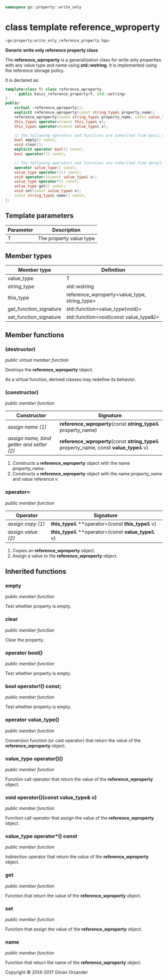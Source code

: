 ```c++
namespace go::property::write_only
```

# class template reference_wproperty

```c++
<go/property/write_only_reference_property.hpp>
```

**Generic write only reference property class**

The **reference_wproperty** is a generalization class for write only properties with any value type and name using **std::wstring**.
It is implemented using the reference storage policy.

It is declared as:

```c++
template<class T> class reference_wproperty
    : public basic_reference_property<T, std::wstring>
{
public:
    virtual ~reference_wproperty();
    explicit reference_wproperty(const string_type& property_name);
    reference_wproperty(const string_type& property_name, const value_type& v);
    this_type& operator=(const this_type& v);
    this_type& operator=(const value_type& v);

    // The following operators and functions are inherited from basic_reference_property<T, std::wstring>
    bool empty() const;
    void clear();
    explicit operator bool() const;
    bool operator!() const;

    // The following operators and functions are inherited from detail::property_base<T, policy::reference<T>, std::wstring>
    operator value_type() const;
    value_type operator()() const;
    void operator()(const value_type& v);
    value_type operator*() const;
    value_type get() const;
    void set(const value_type& v);
    const string_type& name() const;
};
```

## Template parameters

Parameter | Description
-|-
T | The property value type

## Member types

Member type | Definition
-|-
value_type | T
string_type | std::wstring
this_type | reference_wproperty<value_type, string_type>
get_function_signature | std::function<value_type(void)>
set_function_signature | std::function<void(const value_type&)>

## Member functions

### (destructor)

*public virtual member function*

Destroys the **reference_wproperty** object.

As a virtual function, derived classes may redefine its behavior.

### (constructor)

*public member function*

Constructor | Signature
-|-
*assign name (1)* | **reference_wproperty**(const **string_type**& property_name)
*assign name, bind getter and setter (2)* | **reference_wproperty**(const **string_type**& property_name, const **value_type**& v)

1. Constructs a **reference_wproperty** object with the name *property_name*.
2. Constructs a **reference_wproperty** object with the name *property_name* and value reference *v*.

### operator=

*public member function*

Operator | Signature
-|-
*assign copy (1)* | **this_type**& **operator=(const **this_type**& v)
*assign value (2)* | **this_type**& **operator=(const **value_type**& v)

1. Copies an **reference_wproperty** object.
2. Assign a value to the **reference_wproperty** object.

## Inherited functions

### empty

*public member function*

Test whether property is empty.

### clear

*public member function*

Clear the property.

### operator bool()

*public member function*

Test whether property is empty.

### bool operator!() const;

*public member function*

Test whether property is empty.

### operator value_type()

*public member function*

Conversion function (or cast operator) that return the value of the **reference_wproperty** object.

### value_type operator()()

*public member function*

Function call operator that return the value of the **reference_wproperty** object.

### void operator()(const value_type& v)

*public member function*

Function call operator that assign the value of the **reference_wproperty** object.

### value_type operator*() const

*public member function*

Indirection operator that return the value of the **reference_wproperty** object.

### get

*public member function*

Function that return the value of the **reference_wproperty** object.

### set

*public member function*

Function that assign the value of the **reference_wproperty** object.

### name

*public member function*

Function that return the name of the **reference_wproperty** object.

Copyright &copy; 2014-2017 Göran Orsander
